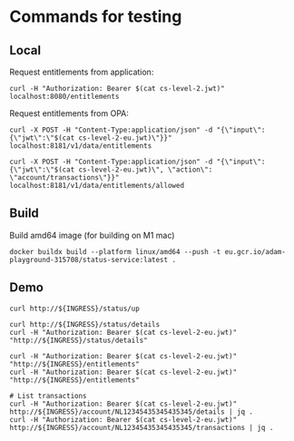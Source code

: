 # Commands for testing

## Local

Request entitlements from application:

```shell
curl -H "Authorization: Bearer $(cat cs-level-2.jwt)" localhost:8080/entitlements
```

Request entitlements from OPA:

```shell
curl -X POST -H "Content-Type:application/json" -d "{\"input\":{\"jwt\":\"$(cat cs-level-2-eu.jwt)\"}}" localhost:8181/v1/data/entitlements

curl -X POST -H "Content-Type:application/json" -d "{\"input\":{\"jwt\":\"$(cat cs-level-2-eu.jwt)\", \"action\": \"account/transactions\"}}" localhost:8181/v1/data/entitlements/allowed
```

## Build

Build amd64 image (for building on M1 mac)

```shell
docker buildx build --platform linux/amd64 --push -t eu.gcr.io/adam-playground-315708/status-service:latest .
```

## Demo

```shell
curl http://${INGRESS}/status/up

curl http://${INGRESS}/status/details
curl -H "Authorization: Bearer $(cat cs-level-2-eu.jwt)" "http://${INGRESS}/status/details"

curl -H "Authorization: Bearer $(cat cs-level-2-eu.jwt)" "http://${INGRESS}/entitlements"
curl -H "Authorization: Bearer $(cat cs-level-2-eu.jwt)" "http://${INGRESS}/entitlements"

# List transactions
curl -H "Authorization: Bearer $(cat cs-level-2-eu.jwt)" http://${INGRESS}/account/NL12345435345435345/details | jq .
curl -H "Authorization: Bearer $(cat cs-level-2-eu.jwt)" http://${INGRESS}/account/NL12345435345435345/transactions | jq .
```
